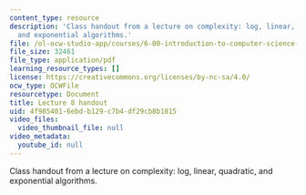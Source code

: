 ```yaml
---
content_type: resource
description: 'Class handout from a lecture on complexity: log, linear, quadratic,
  and exponential algorithms.'
file: /ol-ocw-studio-app/courses/6-00-introduction-to-computer-science-and-programming-fall-2008/4f9854016ebdb129c7b4df29cb8b1815_lec8.pdf
file_size: 32461
file_type: application/pdf
learning_resource_types: []
license: https://creativecommons.org/licenses/by-nc-sa/4.0/
ocw_type: OCWFile
resourcetype: Document
title: Lecture 8 handout
uid: 4f985401-6ebd-b129-c7b4-df29cb8b1815
video_files:
  video_thumbnail_file: null
video_metadata:
  youtube_id: null
---
```

Class handout from a lecture on complexity: log, linear, quadratic, and exponential algorithms.